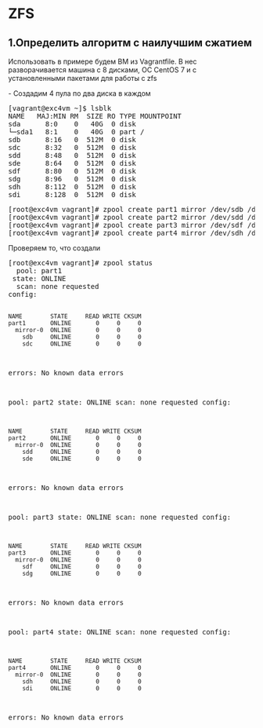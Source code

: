 <h1>ZFS</h1>

<h2>1.Определить алгоритм с наилучшим сжатием</h2>

<p> Использовать в примере будем ВМ из Vagrantfile. В нес разворачивается машина с 8 дисками, ОС CentOS 7 и с установленными пакетами для работы с zfs </p>

<p> - Создадим 4 пула по два диска в каждом </p>

<pre>
[vagrant@exc4vm ~]$ lsblk
NAME   MAJ:MIN RM  SIZE RO TYPE MOUNTPOINT
sda      8:0    0   40G  0 disk 
└─sda1   8:1    0   40G  0 part /
sdb      8:16   0  512M  0 disk 
sdc      8:32   0  512M  0 disk 
sdd      8:48   0  512M  0 disk 
sde      8:64   0  512M  0 disk 
sdf      8:80   0  512M  0 disk 
sdg      8:96   0  512M  0 disk 
sdh      8:112  0  512M  0 disk 
sdi      8:128  0  512M  0 disk 
</pre>

<pre>
[root@exc4vm vagrant]# zpool create part1 mirror /dev/sdb /dev/sdc
[root@exc4vm vagrant]# zpool create part2 mirror /dev/sdd /dev/sde
[root@exc4vm vagrant]# zpool create part3 mirror /dev/sdf /dev/sdg
[root@exc4vm vagrant]# zpool create part4 mirror /dev/sdh /dev/sdi
</pre>

<p>Проверяем то, что создали<p>
<pre>
[root@exc4vm vagrant]# zpool status
  pool: part1
 state: ONLINE
  scan: none requested
config:

	NAME        STATE     READ WRITE CKSUM
	part1       ONLINE       0     0     0
	  mirror-0  ONLINE       0     0     0
	    sdb     ONLINE       0     0     0
	    sdc     ONLINE       0     0     0

errors: No known data errors

  pool: part2
 state: ONLINE
  scan: none requested
config:

	NAME        STATE     READ WRITE CKSUM
	part2       ONLINE       0     0     0
	  mirror-0  ONLINE       0     0     0
	    sdd     ONLINE       0     0     0
	    sde     ONLINE       0     0     0

errors: No known data errors

  pool: part3
 state: ONLINE
  scan: none requested
config:

	NAME        STATE     READ WRITE CKSUM
	part3       ONLINE       0     0     0
	  mirror-0  ONLINE       0     0     0
	    sdf     ONLINE       0     0     0
	    sdg     ONLINE       0     0     0

errors: No known data errors

  pool: part4
 state: ONLINE
  scan: none requested
config:

	NAME        STATE     READ WRITE CKSUM
	part4       ONLINE       0     0     0
	  mirror-0  ONLINE       0     0     0
	    sdh     ONLINE       0     0     0
	    sdi     ONLINE       0     0     0

errors: No known data errors
</pre>